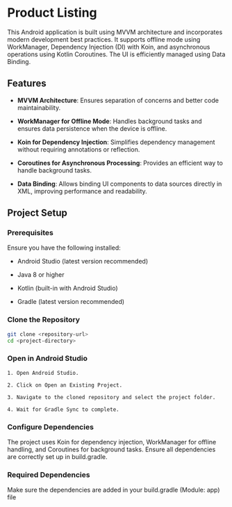 
# Product Listing

This Android application is built using MVVM architecture and incorporates modern development best practices. It supports offline mode using WorkManager, Dependency Injection (DI) with Koin, and asynchronous operations using Kotlin Coroutines. The UI is efficiently managed using Data Binding.

## Features

* **MVVM Architecture**: Ensures separation of concerns and better code maintainability.

* **WorkManager for Offline Mode**: Handles background tasks and ensures data persistence when the device is offline.

* **Koin for Dependency Injection**: Simplifies dependency management without requiring annotations or reflection.

* **Coroutines for Asynchronous Processing**: Provides an efficient way to handle background tasks.

* **Data Binding**: Allows binding UI components to data sources directly in XML, improving performance and readability.

## Project Setup
### Prerequisites
Ensure you have the following installed:

* Android Studio (latest version recommended)

* Java 8 or higher

* Kotlin (built-in with Android Studio)

* Gradle (latest version recommended)

### Clone the Repository

```sh
git clone <repository-url>
cd <project-directory>
```
### Open in Android Studio

    1. Open Android Studio.

    2. Click on Open an Existing Project.

    3. Navigate to the cloned repository and select the project folder.

    4. Wait for Gradle Sync to complete.

### Configure Dependencies

The project uses Koin for dependency injection, WorkManager for offline handling, and Coroutines for background tasks. Ensure all dependencies are correctly set up in build.gradle.

### Required Dependencies

Make sure the dependencies are added in your build.gradle (Module: app) file
